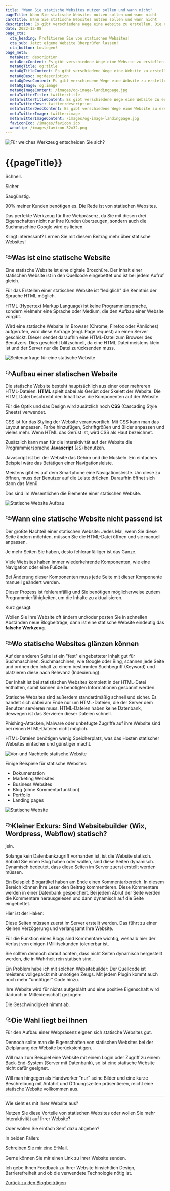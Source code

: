 ```yaml
---
title: "Wann Sie statische Websites nutzen sollen und wann nicht"
pageTitle: Wann Sie statische Websites nutzen sollen und wann nicht
cardTitle: Wann Sie statische Websites nutzen sollen und wann nicht
description: Es gibt verschiedene Wege eine Website zu erstellen. Die einfachste und effektivste ist die Erstellung einer statischen Website 🔨! 
date: 2022-12-08
page_cta:
  cta_heading: Profitieren Sie von statischen Websites!
  cta_sub: Jetzt eigene Website überprüfen lassen!
  cta_button: Loslegen!
page_meta:
  metaDesc: description
  metaDescContent: Es gibt verschiedene Wege eine Website zu erstellen. Die einfachste und effektivste ist die Erstellung einer statischen Website 🔨! 
  metaOgTitle: og:title
  metaOgTitleContent: Es gibt verschiedene Wege eine Website zu erstellen. Die einfachste und effektivste ist die Erstellung einer statischen Website 🔨! 
  metaOgDesc: og:description
  metaOgDescContent: Es gibt verschiedene Wege eine Website zu erstellen. Die einfachste und effektivste ist die Erstellung einer statischen Website 🔨! 
  metaOgImage: og:image
  metaOgImageContent: /images/og-image-landingpage.jpg
  metaTwitterTitle: twitter:title
  metaTwitterTitleContent: Es gibt verschiedene Wege eine Website zu erstellen. Die einfachste und effektivste ist die Erstellung einer statischen Website 🔨! 
  metaTwitterDesc: twitter:description
  metaTwitterDescContent: Es gibt verschiedene Wege eine Website zu erstellen. Die einfachste und effektivste ist die Erstellung einer statischen Website 🔨! 
  metaTwitterImage: twitter:image
  metaTwitterImageContent: /images/og-image-landingpage.jpg
  faviconIco: /images/favicon.ico
  webclip: /images/favicon-32x32.png
---
```


![Für welches Werkzeug entscheiden Sie sich?](/images/blog/wann-sie-statische-websites-nutzen-sollen-und-wann-nicht/Werkzeugkasten.jpg)

<h1 class="heading-1 | text-primary | routeSkipHeading"><a
      href="#global-nav"
      id="skip-main"
      class="routeSkipLink"
      aria-label="Skip to global navigation"
    ></a>{{pageTitle}}</h1>

 
Schnell.

Sicher.

Saugünstig.

90% meiner Kunden benötigen es.
Die Rede ist von statischen Websites.

Das perfekte Werkzeug für Ihre Webpräsenz, da Sie mit diesen drei Eigenschaften nicht nur Ihre Kunden überzeugen, sondern auch die Suchmaschine Google wird es lieben.

Klingt interessant? 
Lernen Sie mit diesem Beitrag mehr über statische Websites!






<h2 style="position: relative;" id="was-ist-eine-statische-website"><a href="#was-ist-eine-statische-website" aria-label="Was ist eine statische Website Permalink" class="blog-header-link before"><svg aria-hidden="true" focusable="false" height="20" version="1.1" viewbox="0 0 16 16" width="20"><path fill-rule="evenodd" d="M4 9h1v1H4c-1.5 0-3-1.69-3-3.5S2.55 3 4 3h4c1.45 0 3 1.69 3 3.5 0 1.41-.91 2.72-2 3.25V8.59c.58-.45 1-1.27 1-2.09C10 5.22 8.98 4 8 4H4c-.98 0-2 1.22-2 2.5S3 9 4 9zm9-3h-1v1h1c1 0 2 1.22 2 2.5S13.98 12 13 12H9c-.98 0-2-1.22-2-2.5 0-.83.42-1.64 1-2.09V6.25c-1.09.53-2 1.84-2 3.25C6 11.31 7.55 13 9 13h4c1.45 0 3-1.69 3-3.5S14.5 6 13 6z"></path></svg></a>Was ist eine statische Website</h2>

Eine statische Website ist eine digitale Broschüre. 
Der Inhalt einer statischen Website ist in den Quellcode eingebettet und ist bei jedem Aufruf gleich. 

Für das Erstellen einer statischen Website ist "lediglich" die Kenntnis der Sprache HTML möglich.

HTML (Hypertext Markup Language) ist keine Programmiersprache, sondern vielmehr eine Sprache oder Medium, die den Aufbau einer Website vorgibt.

Wird eine statische Website im Browser (Chrome, Firefox oder Ähnliches) aufgerufen, wird diese Anfrage (engl. Page request) an einen Server geschickt. Dieser sendet daraufhin eine HTML-Datei zum Browser des Benutzers. Dies geschieht blitzschnell, da eine HTML Datei meistens klein ist und der Server nur die Datei zurücksenden muss.

![Seitenanfrage für eine statische Website](/images/blog/wann-sie-statische-websites-nutzen-sollen-und-wann-nicht/seitenanfrage-einer-statischen-website-min.jpg)

<h2 style="position: relative;" id="aufbau-einer-statischen-website"><a href="#aufbau-einer-statischen-website" aria-label="Aufbau einer statischen Website Permalink" class="blog-header-link before"><svg aria-hidden="true" focusable="false" height="20" version="1.1" viewbox="0 0 16 16" width="20"><path fill-rule="evenodd" d="M4 9h1v1H4c-1.5 0-3-1.69-3-3.5S2.55 3 4 3h4c1.45 0 3 1.69 3 3.5 0 1.41-.91 2.72-2 3.25V8.59c.58-.45 1-1.27 1-2.09C10 5.22 8.98 4 8 4H4c-.98 0-2 1.22-2 2.5S3 9 4 9zm9-3h-1v1h1c1 0 2 1.22 2 2.5S13.98 12 13 12H9c-.98 0-2-1.22-2-2.5 0-.83.42-1.64 1-2.09V6.25c-1.09.53-2 1.84-2 3.25C6 11.31 7.55 13 9 13h4c1.45 0 3-1.69 3-3.5S14.5 6 13 6z"></path></svg></a>Aufbau einer statischen Website</h2>

Die statische Website besteht hauptsächlich aus einer oder mehreren HTML-Dateien. **HTML** spielt dabei als Gerüst oder Skelett der Website. 
Die HTML Datei beschreibt den Inhalt bzw. die Komponenten auf der Website.

Für die Optik und das Design wird zusätzlich noch **CSS** (Cascading Style Sheets) verwendet. 

CSS ist für das Styling der Website verantwortlich. Mit CSS kann man das Layout anpassen, Farbe hinzufügen, Schriftgrößen und Bilder anpassen und vieles mehr. 
Wenn HTML das Gerüst ist, wird CSS als Haut bezeichnet.

Zusätzlich kann man für die Interaktivität auf der Website die Programmiersprache **Javascript** (JS) benutzen. 

Javascript ist bei der Website das Gehirn und die Muskeln. Ein einfaches Beispiel wäre das Betätigen einer Navigationsleiste. 

Meistens gibt es auf dem Smartphone eine Navigationsleiste. Um diese zu öffnen, muss der Benutzer auf die Leiste drücken. Daraufhin öffnet sich dann das Menü.

Das sind im Wesentlichen die Elemente einer statischen Website.

![Statische Website Aufbau](/images/blog/wann-sie-statische-websites-nutzen-sollen-und-wann-nicht/aufbau-einer-statischen-website-min.jpg)

<h2 style="position: relative;" id="wann-eine-statische-website-nicht-passend-ist"><a href="#wann-eine-statische-website-nicht-passend-ist" aria-label="Wann eine statische Website nicht passend ist Permalink" class="blog-header-link before"><svg aria-hidden="true" focusable="false" height="20" version="1.1" viewbox="0 0 16 16" width="20"><path fill-rule="evenodd" d="M4 9h1v1H4c-1.5 0-3-1.69-3-3.5S2.55 3 4 3h4c1.45 0 3 1.69 3 3.5 0 1.41-.91 2.72-2 3.25V8.59c.58-.45 1-1.27 1-2.09C10 5.22 8.98 4 8 4H4c-.98 0-2 1.22-2 2.5S3 9 4 9zm9-3h-1v1h1c1 0 2 1.22 2 2.5S13.98 12 13 12H9c-.98 0-2-1.22-2-2.5 0-.83.42-1.64 1-2.09V6.25c-1.09.53-2 1.84-2 3.25C6 11.31 7.55 13 9 13h4c1.45 0 3-1.69 3-3.5S14.5 6 13 6z"></path></svg></a>Wann eine statische Website nicht passend ist</h2>

Der größte Nachteil einer statischen Website:
Jedes Mal, wenn Sie diese Seite ändern möchten, müssen Sie die HTML-Datei öffnen und sie manuell anpassen. 

Je mehr Seiten Sie haben, desto fehleranfälliger ist das Ganze.

Viele Websites haben immer wiederkehrende Komponenten, wie eine Navigation oder eine Fußzeile. 

Bei Änderung dieser Komponenten muss jede Seite mit dieser Komponente manuell geändert werden.

Dieser Prozess ist fehleranfällig und Sie benötigen möglicherweise zudem Programmierfähigkeiten, um die Inhalte zu aktualisieren.

Kurz gesagt:

Wollen Sie Ihre Website oft ändern und/oder posten Sie in schnellen Abständen neue Blogbeiträge, dann ist eine statische Website eindeutig das **falsche Werkzeug**.



<h2 style="position: relative;" id="wo-statische-websites-glanzen-konnen"><a href="#wo-statische-websites-glanzen-konnen" aria-label="Wo statische Websites glänzen können Permalink" class="blog-header-link before"><svg aria-hidden="true" focusable="false" height="20" version="1.1" viewbox="0 0 16 16" width="20"><path fill-rule="evenodd" d="M4 9h1v1H4c-1.5 0-3-1.69-3-3.5S2.55 3 4 3h4c1.45 0 3 1.69 3 3.5 0 1.41-.91 2.72-2 3.25V8.59c.58-.45 1-1.27 1-2.09C10 5.22 8.98 4 8 4H4c-.98 0-2 1.22-2 2.5S3 9 4 9zm9-3h-1v1h1c1 0 2 1.22 2 2.5S13.98 12 13 12H9c-.98 0-2-1.22-2-2.5 0-.83.42-1.64 1-2.09V6.25c-1.09.53-2 1.84-2 3.25C6 11.31 7.55 13 9 13h4c1.45 0 3-1.69 3-3.5S14.5 6 13 6z"></path></svg></a>Wo statische Websites glänzen können</h2>

Auf der anderen Seite ist ein "fest" eingebetteter Inhalt gut für Suchmaschinen. Suchmaschinen, wie Google oder Bing, scannen jede Seite und ordnen den Inhalt zu einem bestimmten Suchbegriff (Keyword) und platzieren diese nach Relevanz (Indexierung). 

Der Inhalt ist bei statistischen Websites komplett in der HTML-Datei enthalten, somit können die benötigten Informationen gescannt werden.

Statische Websites sind außerdem standardmäßig schnell und sicher. Es handelt sich dabei am Ende nur um HTML-Dateien, die der Server dem Benutzer servieren muss. HTML-Dateien haben keine Datenbank, deswegen ist das Servieren dieser Dateien schnell. 

Phishing-Attacken, Malware oder unbefugte Zugriffe auf ihre Website sind bei reinen HTML-Dateien nicht möglich.

HTML-Dateien benötigen wenig Speicherplatz, was das Hosten statischer Websites einfacher und günstiger macht.


![Vor-und Nachteile statische Website](/images/blog/wann-sie-statische-websites-nutzen-sollen-und-wann-nicht/vor-und-nachteile-einer-statischen-website-min.jpg)

Einige Beispiele für statische Websites:

- Dokumentation
- Marketing Websites
- Business Websites
- Blog (ohne Kommentarfunktion)
- Portfolio
- Landing pages

![Statische Website](/images/blog/wann-sie-statische-websites-nutzen-sollen-und-wann-nicht/beispiele-von-statischen-websites-min.jpg)


<h2 style="position: relative;" id="kleiner-exkurs-sind-websitebuilder-wix-wordpress-webflow-statisch"><a href="#kleiner-exkurs-sind-websitebuilder-wix-wordpress-webflow-statisch" aria-label="Kleiner Exkurs: Sind Websitebuilder (Wix, Wordpress, Webflow) statisch? Permalink" class="blog-header-link before"><svg aria-hidden="true" focusable="false" height="20" version="1.1" viewbox="0 0 16 16" width="20"><path fill-rule="evenodd" d="M4 9h1v1H4c-1.5 0-3-1.69-3-3.5S2.55 3 4 3h4c1.45 0 3 1.69 3 3.5 0 1.41-.91 2.72-2 3.25V8.59c.58-.45 1-1.27 1-2.09C10 5.22 8.98 4 8 4H4c-.98 0-2 1.22-2 2.5S3 9 4 9zm9-3h-1v1h1c1 0 2 1.22 2 2.5S13.98 12 13 12H9c-.98 0-2-1.22-2-2.5 0-.83.42-1.64 1-2.09V6.25c-1.09.53-2 1.84-2 3.25C6 11.31 7.55 13 9 13h4c1.45 0 3-1.69 3-3.5S14.5 6 13 6z"></path></svg></a>Kleiner Exkurs: Sind Websitebuilder (Wix, Wordpress, Webflow) statisch?</h2>

jein.

Solange kein Datenbankzugriff vorhanden ist, ist die Website statisch.
Sobald Sie einen Blog haben oder wollen, sind diese Seiten dynamisch. 
Dynamisch bedeutet, dass diese Seiten im Server zuerst erstellt werden müssen.

Ein Beispiel:
Blogartikel haben am Ende einen Kommentarbereich. In diesem Bereich können Ihre Leser den Beitrag kommentieren. Diese Kommentare werden in einer Datenbank gespeichert.
Bei jedem Abruf der Seite werden die Kommentare herausgelesen und dann dynamisch auf die Seite eingebettet.

Hier ist der Haken:

Diese Seiten müssen zuerst im Server erstellt werden. Das führt zu einer kleinen Verzögerung und verlangsamt Ihre Website. 

Für die Funktion eines Blogs sind Kommentare wichtig, weshalb hier der Verlust von einigen (Milli)sekunden tolerierbar ist.

Sie sollten dennoch darauf achten, dass nicht Seiten dynamisch hergestellt werden, die in Wahrheit rein statisch sind. 

Ein Problem habe ich mit solchen Websitebuilder:
Der Quellcode ist meistens vollgepackt mit unnötigen Zeugs.
Mit jedem Plugin kommt auch noch mehr “unnötiger” Code hinzu.

Ihre Website wird für nichts aufgebläht und eine positive Eigenschaft wird dadurch in Mitleidenschaft gezogen:

Die Geschwindigkeit nimmt ab.


<h2 style="position: relative;" id="die-wahl-liegt-bei-ihnen"><a href="#die-wahl-liegt-bei-ihnen" aria-label="Die Wahl liegt bei Ihnen Permalink" class="blog-header-link before"><svg aria-hidden="true" focusable="false" height="20" version="1.1" viewbox="0 0 16 16" width="20"><path fill-rule="evenodd" d="M4 9h1v1H4c-1.5 0-3-1.69-3-3.5S2.55 3 4 3h4c1.45 0 3 1.69 3 3.5 0 1.41-.91 2.72-2 3.25V8.59c.58-.45 1-1.27 1-2.09C10 5.22 8.98 4 8 4H4c-.98 0-2 1.22-2 2.5S3 9 4 9zm9-3h-1v1h1c1 0 2 1.22 2 2.5S13.98 12 13 12H9c-.98 0-2-1.22-2-2.5 0-.83.42-1.64 1-2.09V6.25c-1.09.53-2 1.84-2 3.25C6 11.31 7.55 13 9 13h4c1.45 0 3-1.69 3-3.5S14.5 6 13 6z"></path></svg></a>Die Wahl liegt bei Ihnen</h3>

Für den Aufbau einer Webpräsenz eignen sich statische Websites gut. 

Dennoch sollte man die Eigenschaften von statischen Websites bei der Zielplanung der Website berücksichtigen. 

Will man zum Beispiel eine Website mit einem Login oder Zugriff zu einem Back-End-System (Server mit Datenbank), so ist eine statische Website nicht dafür geeignet.

Will man hingegen als Handwerker "nur" seine Bilder und eine kurze Beschreibung mit Anfahrt und Öffnungszeiten präsentieren, reicht eine statische Website vollkommen aus.



<hr class="my-5"/>

Wie sieht es mit Ihrer Website aus?

Nutzen Sie diese Vorteile von statischen Websites oder wollen Sie mehr Interaktivität auf Ihrer Website?

Oder wollen Sie einfach Senf dazu abgeben?

In beiden Fällen:

<a target="_blank" rel="noopener noreferrer" href="mailto:hi@mkt-webdesign.de?subject=Statische Websites">
Schreiben Sie mir eine E-Mail. 
</a> 

Gerne können Sie mir einen Link zu Ihrer Website senden. 

Ich gebe Ihnen Feedback zu Ihrer Website hinsichtlich Design, Barrierefreiheit und ob die verwendete Technologie nötig ist.










<p class="mt-5">
<a href="/blog" class="text-dark | btn-second">Zurück zu den Blogbeiträgen</a>
</p>
